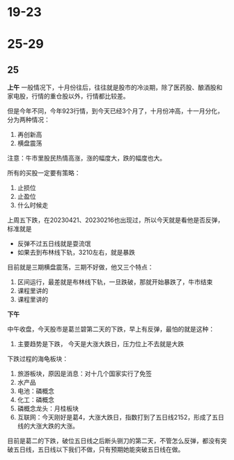 # 19-23




# 25-29
## 25
**上午**
一般情况下，十月份往后，往往就是股市的冷淡期，除了医药股、酿酒股和家电股，行情的重仓股以外，行情都比较差。

但是今年不同，今年923行情，到今天已经3个月了，十月份冲高，十一月分化，分为两种情况：

1. 再创新高
2. 横盘震荡

注意：牛市里股民热情高涨，涨的幅度大，跌的幅度也大。

所有的买股一定要有策略：

1. 止损位
2. 止盈位
3. 什么时候走

上周五下跌，在20230421、20230216也出现过，所以今天就是看他是否反弹，标准就是
* 反弹不过五日线就是耍流氓
* 如果去到布林线下轨，3210左右，就是暴跌

目前就是三期横盘震荡，三期不好做，他又三个特点：

1. 区间运行，最差就是布林线下轨，一旦跌破，那就开始暴跌了，牛市结束
2. 课程里讲的
3. 课程里讲的


**下午**

中午收盘，今天股市是葛兰碧第二天的下跌，早上有反弹，最怕的就是这种：
1. 主要趋势是下跌，
今天是大涨大跌日，压力位上不去就是大跌

下跌过程的海龟板块：
1. 旅游板块，原因是消息：对十几个国家实行了免签
2. 水产品
3. 电池：磷概念
4. 化工：磷概念
5. 磷概念龙头：月桂板块
6. 互联网：今天刚好是葛4，大涨大跌日，指数打到了五日线2152，形成了五日线的大涨大跌的大涨。

目前是葛二的下跌，破位五日线之后断头铡刀的第二天，不管怎么反弹，都没有突破五日线，五日线以下我们不做，只有预期她能突破五日线在做。